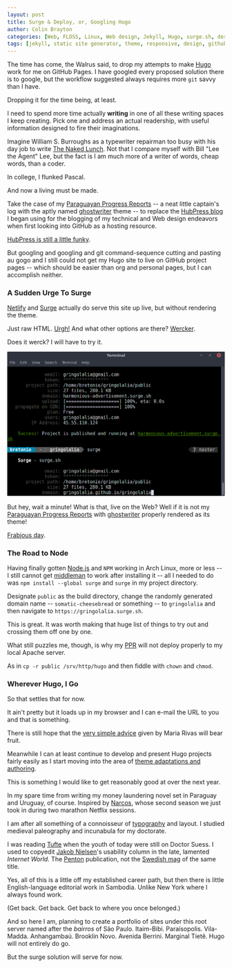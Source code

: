 ```yaml
--- 
layout: post
title: Surge & Deploy, or, Googling Hugo
author: Colin Brayton
categories: [Web, FLOSS, Linux, Web design, Jekyll, Hugo, surge.sh, design, github]
tags: [jekyll, static site generator, theme, responsive, design, github, open source]
---
```


The time has come, the Walrus said, to drop my attempts to make [Hugo](http://gohugo.io/) work for me on GitHub Pages. I have googled every proposed solution there is to google, but the workflow suggested always requires more `git` savvy than I have. 

Dropping it for the time being, at least. 

I need to spend more time actually **writing** in one of all these writing spaces I keep creating. Pick one and address an actual readership, with useful information designed to fire their imaginations.

Imagine William S. Burroughs as a typewriter repairman too busy with his day job to write [The Naked Lunch](https://en.wikipedia.org/wiki/Naked_Lunch). Not that I compare myself with Bill "Lee the Agent" Lee, but the fact is I am much more of a writer of words, cheap words, than a coder. 

In college, I flunked Pascal.

And now a living must be made.

Take the case of my [Paraguayan Progress Reports](https://github.com/gringolalia/gringolalia) -- a neat little captain's log with the aptly named [ghostwriter](http://themes.gohugo.io/ghostwriter/) theme -- to replace the [HubPress blog](http://bretonio.github.io) I began using for the blogging of my technical and Web design endeavors when first looking into GitHub as a hosting resource.

[HubPress is still a little funky](https://bretonio.github.io/2016/08/31/The-App-Ate-My-Homework.html).

But googling and googling and git command-sequence cutting and pasting au gogo and I still could not get my Hugo site to live on GitHub project pages -- which should be easier than org and personal pages, but I can accomplish neither.

### A Sudden Urge To Surge 

[Netlify](http://goldsmith-squares-77682.netlify.com/) and [Surge](http://surge.sh) actually do serve this site up live, but without rendering the theme. 

Just raw HTML. [Urgh!](https://en.wikipedia.org/wiki/Urgh!_A_Music_War) And what other options are there? [Wercker](https://gohugo.io/tutorials/automated-deployments/). 

Does it werck? I will have to try it. 

![Merge to Surge](https://raw.githubusercontent.com/bretonio/bretonio.github.io/master/images/surgetogringolaliaScaled.png)


But hey, wait a minute! What is that, live on the Web? Well if it is not my [Paraguayan Progress Reports](https://gringolalia.surge.sh/) with [ghostwriter](http://themes.gohugo.io/ghostwriter/) properly rendered as its theme!  

[Frabjous day](http://www.jabberwocky.com/carroll/jabber/jabberwocky.html).

### The Road to Node

Having finally gotten [Node.js](https://wiki.archlinux.org/index.php/Node.js_) and `NPM` working in Arch Linux, more or less -- I still cannot get [middleman](https://middlemanapp.com/) to work after installing it -- all I needed to do was `npm install --global surge` and `surge` in my project directory. 

Designate `public` as the build directory, change the randomly generated domain name -- `somatic-cheesebread` or something -- to `gringolalia` and then navigate to `https://gringolalia.surge.sh`. 

This is great. It was worth making that huge list of things to try out and crossing them off one by one. 

What still puzzles me, though, is why my [PPR](https://gringolalia.surge.sh/2016/09/03/search-and-deploy/) will not deploy properly to my local Apache server. 

As in `cp -r public /srv/http/hugo` and then fiddle with `chown` and `chmod`. 

### Wherever Hugo, I Go

So that settles that for now.

It ain't pretty but it loads up in my browser and I can e-mail the URL to you and that is something. 

There is still hope that the [very simple advice](http://mariarivas.me/tutorial/hugo/) given by Maria Rivas will bear fruit. 

Meanwhile I can at least continue to develop and present Hugo projects fairly easily as I start moving into the area of [theme adaptations and authoring](https://gohugo.io/tutorials/creating-a-new-theme/).  

This is something I would like to get reasonably good at over the next year.

In my spare time from writing my money laundering novel set in Paraguay and Uruguay, of course. Inspired by [Narcos](http://www.vox.com/2016/9/4/12774246/narcos-review-season-2-netflix), whose second season we just took in during two marathon Netflix sessions.

I am after all something of a connoisseur of [typography](https://en.wikipedia.org/wiki/Typography) and layout. I studied medieval paleography and incunabula for my doctorate. 

I was reading [Tufte](https://www.edwardtufte.com/tufte/) when the youth of today were still on Doctor Suess. I used to copyedit [Jakob Nielsen](https://www.nngroup.com)'s usability column in the late, lamented *Internet World*. The [Penton](http://www.penton.com/) publication, not the [Swedish mag](http://internetworld.idg.se/) of the same title.

Yes, all of this is a little off my established career path, but then there is little English-language editorial work in Sambodia. Unlike New York where I always found work. 

(Get back. Get back. Get back to where you once belonged.)

And so here I am, planning to create a portfolio of sites under this root server named after the *bairros* of São Paulo. Itaim-Bibi. Paraísopolis. Vila-Madda. Anhangambaú. Brooklin Novo. Avenida Berrini. Marginal Tietê. Hugo will not entirely do go.

But the surge solution will serve for now.

